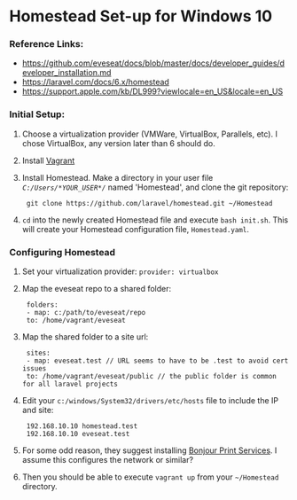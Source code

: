 # Homestead Set-up for Windows 10

### Reference Links:
- https://github.com/eveseat/docs/blob/master/docs/developer_guides/developer_installation.md
- https://laravel.com/docs/6.x/homestead
- https://support.apple.com/kb/DL999?viewlocale=en_US&locale=en_US

### Initial Setup:

1. Choose a virtualization provider (VMWare, VirtualBox, Parallels, etc). I chose VirtualBox, any version later than 6 should do. 
2. Install [Vagrant](https://www.vagrantup.com/downloads.html)

3. Install Homestead. Make a directory in your user file *`C:/Users/*YOUR_USER*/`* named 'Homestead', and clone the git repository:

        git clone https://github.com/laravel/homestead.git ~/Homestead

4. `cd` into the newly created Homestead file and execute `bash init.sh`. This will create your Homestead configuration file, `Homestead.yaml`.

### Configuring Homestead

1. Set your virtualization provider:
`provider: virtualbox`
2. Map the eveseat repo to a shared folder:  
    
        folders:
        - map: c:/path/to/eveseat/repo
        to: /home/vagrant/eveseat

3. Map the shared folder to a site url:

        sites:
        - map: eveseat.test // URL seems to have to be .test to avoid cert issues
        to: /home/vagrant/eveseat/public // the public folder is common for all laravel projects

4. Edit your `c:/windows/System32/drivers/etc/hosts` file to include the IP and site:

        192.168.10.10 homestead.test
        192.168.10.10 eveseat.test

5. For some odd reason, they suggest installing [Bonjour Print Services](https://support.apple.com/kb/DL999?viewlocale=en_US&locale=en_US). I assume this configures the network or similar?

6. Then you should be able to execute `vagrant up` from your `~/Homestead` directory.